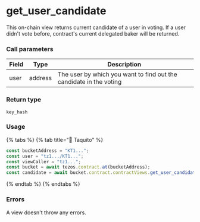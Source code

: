# get\_user\_candidate

This on-chain view returns current candidate of a user in voting. If a user didn't vote before, contract's current delegated baker will be returned.

### Call parameters

| Field | Type    | Description                                                        |
| ----- | ------- | ------------------------------------------------------------------ |
| user  | address | The user by which you want to find out the candidate in the voting |

### Return type

```pascaligo
key_hash
```

### Usage

{% tabs %}
{% tab title="🌮 Taquito" %}
```javascript
const bucketAddress = "KT1...";
const user = "tz1.../KT1...";
const viewCaller = "tz1...";
const bucket = await tezos.contract.at(bucketAddress);
const candidate = await bucket.contract.contractViews.get_user_candidate(user).executeView({ viewCaller: viewCaller });
```
{% endtab %}
{% endtabs %}

### Errors

A view doesn't throw any errors.
